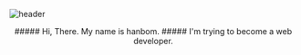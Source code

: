 ![header](https://capsule-render.vercel.app/api?type=slice&color=EBDEF0&height=100&section=header&text=about%20me&fontSize=40)


<p align="center">
##### Hi, There. My name is hanbom.
##### I'm trying to become a web developer.
</p>

<!--
**Hanbom/Hanbom** is a ✨ _special_ ✨ repository because its `README.md` (this file) appears on your GitHub profile.

Here are some ideas to get you started:

- 🔭 I’m currently working on ...
- 🌱 I’m currently learning ...
- 👯 I’m looking to collaborate on ...
- 🤔 I’m looking for help with ...
- 💬 Ask me about ...
- 📫 How to reach me: ...
- 😄 Pronouns: ...
- ⚡ Fun fact: ...
-->
